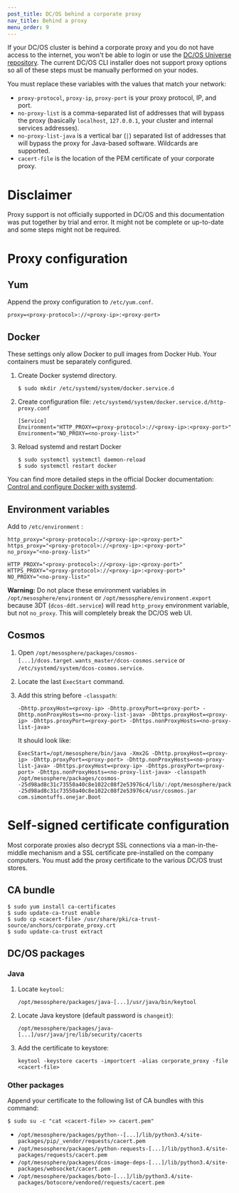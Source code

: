 ```yaml
---
post_title: DC/OS behind a corporate proxy
nav_title: Behind a proxy
menu_order: 9
---
```


If your DC/OS cluster is behind a corporate proxy and you do not have access to the internet, you won't be able to login or use the [DC/OS Universe repository](/1.7/usage/services/repo/). The current DC/OS CLI installer does not support proxy options so all of these steps must be manually performed on your nodes.

You must replace these variables with the values that match your network:

*    `proxy-protocol`, `proxy-ip`, `proxy-port` is your proxy protocol, IP, and port.
*    `no-proxy-list` is a comma-separated list of addresses that will bypass the proxy (basically `localhost`, `127.0.0.1`, your cluster and internal services addresses).
*    `no-proxy-list-java` is a vertical bar (`|`) separated list of addresses that will bypass the proxy for Java-based software. Wildcards are supported.
*    `cacert-file` is the location of the PEM certificate of your corporate proxy.

# Disclaimer
Proxy support is not officially supported in DC/OS and this documentation was put together by trial and error. It might not be complete or up-to-date and some steps might not be required.

# Proxy configuration
## Yum

Append the proxy configuration to `/etc/yum.conf`.

```
proxy=<proxy-protocol>://<proxy-ip>:<proxy-port>
```

## Docker
These settings only allow Docker to pull images from Docker Hub. Your containers must be separately configured.

1. Create Docker systemd directory.

    ```
    $ sudo mkdir /etc/systemd/system/docker.service.d
    ```

2. Create configuration file: `/etc/systemd/system/docker.service.d/http-proxy.conf`

    ```
    [Service]
    Environment="HTTP_PROXY=<proxy-protocol>://<proxy-ip>:<proxy-port>"
    Environment="NO_PROXY=<no-proxy-list>"
    ```

3. Reload systemd and restart Docker

    ```
    $ sudo systemctl systemctl daemon-reload
    $ sudo systemctl restart docker
    ```

You can find more detailed steps in the official Docker documentation: [Control and configure Docker with systemd](https://docs.docker.com/engine/admin/systemd/).

## Environment variables

Add to `/etc/environment` :

```
http_proxy="<proxy-protocol>://<proxy-ip>:<proxy-port>"
https_proxy="<proxy-protocol>://<proxy-ip>:<proxy-port>"
no_proxy="<no-proxy-list>"

HTTP_PROXY="<proxy-protocol>://<proxy-ip>:<proxy-port>"
HTTPS_PROXY="<proxy-protocol>://<proxy-ip>:<proxy-port>"
NO_PROXY="<no-proxy-list>"
```

**Warning:** Do not place these environment variables in `/opt/mesosphere/environment` or `/opt/mesosphere/environment.export` because 3DT (`dcos-ddt.service`) will read `http_proxy` environment variable, but not `no_proxy`. This will completely break the DC/OS web UI.

## Cosmos

1. Open `/opt/mesosphere/packages/cosmos-[...]/dcos.target.wants_master/dcos-cosmos.service` or `/etc/systemd/system/dcos-cosmos.service`.

2. Locate the last `ExecStart` command.

3. Add this string before `-classpath`:

    ```
    -Dhttp.proxyHost=<proxy-ip> -Dhttp.proxyPort=<proxy-port> -Dhttp.nonProxyHosts=<no-proxy-list-java> -Dhttps.proxyHost=<proxy-ip> -Dhttps.proxyPort=<proxy-port> -Dhttps.nonProxyHosts=<no-proxy-list-java>
    ```
    It should look like:

    ```
    ExecStart=/opt/mesosphere/bin/java -Xmx2G -Dhttp.proxyHost=<proxy-ip> -Dhttp.proxyPort=<proxy-port> -Dhttp.nonProxyHosts=<no-proxy-list-java> -Dhttps.proxyHost=<proxy-ip> -Dhttps.proxyPort=<proxy-port> -Dhttps.nonProxyHosts=<no-proxy-list-java> -classpath /opt/mesosphere/packages/cosmos--25d98ad8c31c73550a40c8e1022c08f2e53976c4/lib/:/opt/mesosphere/packages/cosmos--25d98ad8c31c73550a40c8e1022c08f2e53976c4/usr/cosmos.jar com.simontuffs.onejar.Boot
    ```

# Self-signed certificate configuration
Most corporate proxies also decrypt SSL connections via a man-in-the-middle mechanism and a SSL certificate pre-installed on the company computers. You must add the proxy certificate to the various DC/OS trust stores.

## CA bundle

```
$ sudo yum install ca-certificates
$ sudo update-ca-trust enable
$ sudo cp <cacert-file> /usr/share/pki/ca-trust-source/anchors/corporate_proxy.crt
$ sudo update-ca-trust extract
```

## DC/OS packages
### Java

1. Locate `keytool`:

    ```
    /opt/mesosphere/packages/java-[...]/usr/java/bin/keytool
    ```

2. Locate Java keystore (default password is `changeit`):

    ```
    /opt/mesosphere/packages/java-[...]/usr/java/jre/lib/security/cacerts
    ```

3. Add the certificate to keystore:

    ```
    keytool -keystore cacerts -importcert -alias corporate_proxy -file <cacert-file>
    ```

### Other packages
Append your certificate to the following list of CA bundles with this command:

```
$ sudo su -c "cat <cacert-file> >> cacert.pem"
```

*   `/opt/mesosphere/packages/python--[...]/lib/python3.4/site-packages/pip/_vendor/requests/cacert.pem`
*   `/opt/mesosphere/packages/python-requests-[...]/lib/python3.4/site-packages/requests/cacert.pem`
*   `/opt/mesosphere/packages/dcos-image-deps-[...]/lib/python3.4/site-packages/websocket/cacert.pem`
*   `/opt/mesosphere/packages/boto-[...]/lib/python3.4/site-packages/botocore/vendored/requests/cacert.pem`

